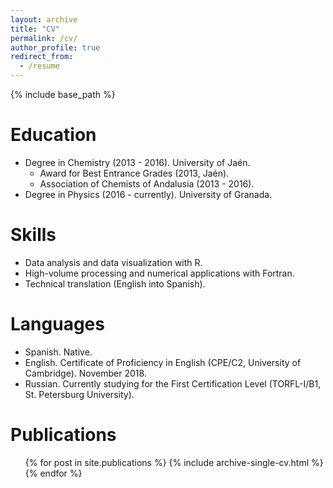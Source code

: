 ```yaml
---
layout: archive
title: "CV"
permalink: /cv/
author_profile: true
redirect_from:
  - /resume
---
```


{% include base_path %}

Education
======
* Degree in Chemistry (2013 - 2016). University of Jaén.
  * Award for Best Entrance Grades (2013, Jaén).
  * Association of Chemists of Andalusia (2013 - 2016).
* Degree in Physics (2016 - currently). University of Granada.
  
Skills
======
* Data analysis and data visualization with R.
* High-volume processing and numerical applications with Fortran.
* Technical translation (English into Spanish).

Languages
======
* Spanish. Native.
* English. Certificate of Proficiency in English (CPE/C2, University of Cambridge). November 2018.
* Russian. Currently studying for the First Certification Level (TORFL-I/B1, St. Petersburg University).

Publications
======
  <ul>{% for post in site.publications %}
    {% include archive-single-cv.html %}
  {% endfor %}</ul>
